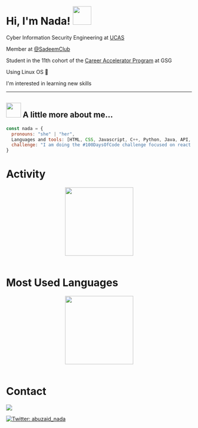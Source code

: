 <div align="left"><h1> Hi, I'm Nada! <img src="https://media.giphy.com/media/mGcNjsfWAjY5AEZNw6/giphy.gif" width="50"></h2>
<!-- <img align='right' src="https://media.giphy.com/media/ieyl9zmCjO4b4t6qoY/giphy.gif" width="200"> -->

<p>Cyber Information Security Engineering at <a href="https://www.ucas.edu.ps/">UCAS</a> 
</br>

Member at [@SadeemClub](https://www.facebook.com/SadeemClub)

Student in the 11th cohort of the <a href="https://gazaskygeeks.com/coders-career-accelerator-course/">Career Accelerator Program</a> at GSG 

</p>

</div>

Using Linux OS 🐧 

I'm interested in learning new skills 


<hr>

## <img src="https://media.giphy.com/media/VgCDAzcKvsR6OM0uWg/giphy.gif" width="40"> A little more about me...  

```javascript
const nada = {
  pronouns: "she" | "her",
  Languages and tools: [HTML, CSS, Javascript, C++, Python, Java, API, SASS, SQL, Jest, Github, Matlab, Trello, Figma, photoshop],
  challenge: "I am doing the #100DaysOfCode challenge focused on react and javascript"
}
```
# Activity 

<div align="center">
  <img height="185em" src="https://github-readme-stats.vercel.app/api?username=nada-abuzaid&theme=highcontrast&show_icons=false&count_private=false" />
</div>

<br>

# Most Used Languages 

<div align="center">
  <img height="185em" src="https://github-readme-stats.vercel.app/api/top-langs/?username=nada-abuzaid&layout=compact&theme=highcontrast&show_icons=true&count_private=true" />
</div>

<br>

# Contact

   <a href="mailto:nada.b.abu.zaid@gmail.com?subject=Email From GitHub Account">
    <img src="https://img.shields.io/badge/Gmail-nada.b.abu.zaid%40gmail.com-blue" />
    </a>


[![Twitter: abuzaid_nada](https://img.shields.io/twitter/follow/abuzaid_nada?style=social&theme=highcontrast)](https://twitter.com/abuzaid_nada) 
